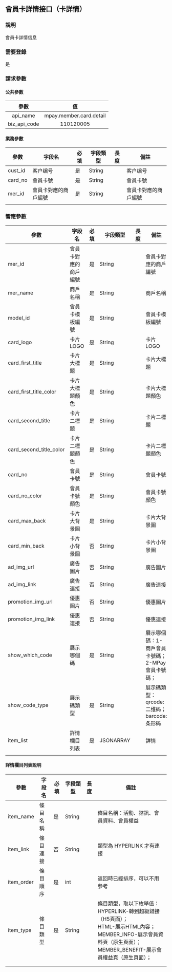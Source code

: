 ## 會員卡詳情接口（卡詳情）

### 說明

會員卡詳情信息

### 需要登錄

是

### 請求參數

#### 公共參數

|     參數     |           值            |
| :----------: | :---------------------: |
|   api_name   | mpay.member.card.detail |
| biz_api_code |        110120005        |

#### 業務參數

| 參數    | 字段名               | 必填 | 字段類型 | 長度 | 備註                 |
| ------- | -------------------- | ---- | -------- | ---- | -------------------- |
| cust_id | 客户编号             | 是   | String   |      | 客户编号             |
| card_no | 會員卡號             | 是   | String   |      | 會員卡號             |
| mer_id  | 會員卡對應的商戶編號 | 是   | String   |      | 會員卡對應的商戶編號 |
|         |                      |      |          |      |                      |



### 響應參數

| 參數                    | 字段名               | 必填 | 字段類型  | 長度 | 備註                                             |
| ----------------------- | -------------------- | ---- | --------- | ---- | ------------------------------------------------ |
| mer_id                  | 會員卡對應的商戶編號 | 是   | String    |      | 會員卡對應的商戶編號                             |
| mer_name                | 商戶名稱             | 是   | String    |      | 商戶名稱                                         |
| model_id                | 會員卡模板編號       | 是   | String    |      | 會員卡模板編號                                   |
| card_logo               | 卡片LOGO             | 是   | String    |      | 卡片LOGO                                         |
| card_first_title        | 卡片大標題           | 是   | String    |      | 卡片大標題                                       |
| card_first_title_color  | 卡片大標題顏色       | 是   | String    |      | 卡片大標題顏色                                   |
| card_second_title       | 卡片二標題           | 是   | String    |      | 卡片二標題                                       |
| card_second_title_color | 卡片二標題顏色       | 是   | String    |      | 卡片二標題顏色                                   |
| card_no                 | 會員卡號             | 是   | String    |      | 會員卡號                                         |
| card_no_color           | 會員卡號顏色         | 是   | String    |      | 會員卡號顏色                                     |
| card_max_back           | 卡片大背景圖         | 是   | String    |      | 卡片大背景圖                                     |
| card_min_back           | 卡片小背景圖         | 否   | String    |      | 卡片小背景圖                                     |
| ad_img_url              | 廣告圖片             | 否   | String    |      | 廣告圖片                                         |
| ad_img_link             | 廣告連接             | 否   | String    |      | 廣告連接                                         |
| promotion_img_url       | 優惠圖片             | 否   | String    |      | 優惠圖片                                         |
| promotion_img_link      | 優惠連接             | 否   | String    |      | 優惠連接                                         |
| show_which_code         | 展示哪個碼           | 是   | String    |      | 展示哪個碼：1-商戶會員卡號碼；2-MPay會員卡號碼； |
| show_code_type          | 展示碼類型           | 是   | String    |      | 展示碼類型：qrcode: 二维码；barcode: 条形码      |
| item_list               | 詳情欄目列表         | 是   | JSONARRAY |      | 詳情<br />                                       |
|                         |                      |      |           |      |                                                  |

#### 詳情欄目列表說明

| 參數       | 字段名   | 必填 | 字段類型 | 長度 | 備註                                                         |
| ---------- | -------- | ---- | -------- | ---- | ------------------------------------------------------------ |
| item_name  | 條目名稱 | 是   | String   |      | 條目名稱：活動、諮訊、會員資料、會員權益                     |
| item_link  | 條目連接 | 否   | String   |      | 類型為 HYPERLINK 才有連接                                    |
| item_order | 條目順序 | 是   | int      |      | 返回時已經排序，可以不用參考                                 |
| item_type  | 條目類型 | 是   | String   |      | 條目類型，取以下枚舉值：<br/>HYPERLINK-轉到超級鏈接（H5頁面）；<br/>HTML-展示HTML內容；<br/>MEMBER_INFO-展示會員資料頁（原生頁面）；<br/>MEMBER_BENEFIT-展示會員權益頁（原生頁面）； |
|            |          |      |          |      |                                                              |
|            |          |      |          |      |                                                              |